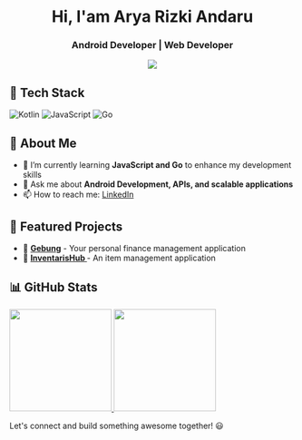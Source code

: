<div align="center">
  <h1> Hi, I'am Arya Rizki Andaru </h1>
  <h3>Android Developer | Web Developer</h3>
</div>

<div align="center">
  <img src="https://user-images.githubusercontent.com/22107794/139580686-887df369-edb8-4bc8-b607-4fbf6d7e4866.gif">
</div>

## 🚀 Tech Stack

![Kotlin](https://img.shields.io/badge/Kotlin-%230095D5.svg?style=for-the-badge&logo=kotlin&logoColor=white)
![JavaScript](https://img.shields.io/badge/JavaScript-%23F7DF1E.svg?style=for-the-badge&logo=javascript&logoColor=black)
![Go](https://img.shields.io/badge/Go-%2300ADD8.svg?style=for-the-badge&logo=go&logoColor=white)

## 📌 About Me
- 🌱 I’m currently learning **JavaScript and Go** to enhance my development skills
- 💬 Ask me about **Android Development, APIs, and scalable applications**
- 📫 How to reach me: [LinkedIn](https://www.linkedin.com/in/aryarizkiandaru/)

## 📂 Featured Projects
- 🚧 **[Gebung](https://github.com/xryar/Gebung)** -  Your personal finance management application
- 🚧 **[InventarisHub ](https://github.com/xryar/Inventaris-App)** - An item management application

## 📊 GitHub Stats
<a href="https://github.com/xryar">
  <img height="180em" src="https://github-readme-stats-eight-theta.vercel.app/api?username=xryar&show_icons=true&theme=algolia&include_all_commits=true&count_private=true"/>
  <img height="180em" src="https://github-readme-stats-eight-theta.vercel.app/api/top-langs/?username=xryar&layout=compact&layout=compact&theme=algolia"/>
</a>

Let's connect and build something awesome together! 😃

